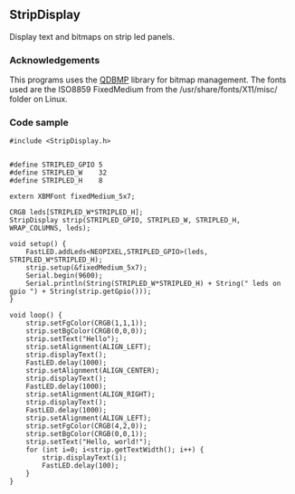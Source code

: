## StripDisplay


Display text and bitmaps on strip led panels. 


### Acknowledgements

This programs uses the [QDBMP](http://qdbmp.sourceforge.net) library for bitmap management. 
The fonts used are the ISO8859 FixedMedium from the /usr/share/fonts/X11/misc/ folder on Linux.


### Code sample

```
#include <StripDisplay.h>


#define STRIPLED_GPIO 5
#define STRIPLED_W    32
#define STRIPLED_H    8

extern XBMFont fixedMedium_5x7;

CRGB leds[STRIPLED_W*STRIPLED_H];
StripDisplay strip(STRIPLED_GPIO, STRIPLED_W, STRIPLED_H, WRAP_COLUMNS, leds);

void setup() {
	FastLED.addLeds<NEOPIXEL,STRIPLED_GPIO>(leds, STRIPLED_W*STRIPLED_H);
	strip.setup(&fixedMedium_5x7);
	Serial.begin(9600);
	Serial.println(String(STRIPLED_W*STRIPLED_H) + String(" leds on gpio ") + String(strip.getGpio()));
}

void loop() {
	strip.setFgColor(CRGB(1,1,1));
	strip.setBgColor(CRGB(0,0,0));
	strip.setText("Hello");
	strip.setAlignment(ALIGN_LEFT);
	strip.displayText();
	FastLED.delay(1000);
	strip.setAlignment(ALIGN_CENTER);
	strip.displayText();
	FastLED.delay(1000);
	strip.setAlignment(ALIGN_RIGHT);
	strip.displayText();
	FastLED.delay(1000);
	strip.setAlignment(ALIGN_LEFT);
	strip.setFgColor(CRGB(4,2,0));
	strip.setBgColor(CRGB(0,0,1));
	strip.setText("Hello, world!");
	for (int i=0; i<strip.getTextWidth(); i++) {
		strip.displayText(i);
		FastLED.delay(100);
	}
}
```
